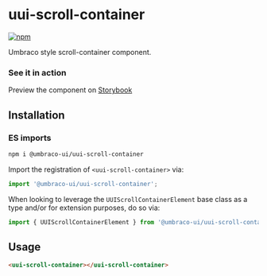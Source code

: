 # uui-scroll-container

[![npm](https://img.shields.io/npm/v/@umbraco-ui/uui-scroll-container?logoColor=%231B264F)](https://www.npmjs.com/package/@umbraco-ui/uui-scroll-container)

Umbraco style scroll-container component.

### See it in action

Preview the component on [Storybook](https://uui.umbraco.com/?path=/docs/uui-scroll-container--docs)

## Installation

### ES imports

```zsh
npm i @umbraco-ui/uui-scroll-container
```

Import the registration of `<uui-scroll-container>` via:

```javascript
import '@umbraco-ui/uui-scroll-container';
```

When looking to leverage the `UUIScrollContainerElement` base class as a type and/or for extension purposes, do so via:

```javascript
import { UUIScrollContainerElement } from '@umbraco-ui/uui-scroll-container';
```

## Usage

```html
<uui-scroll-container></uui-scroll-container>
```
